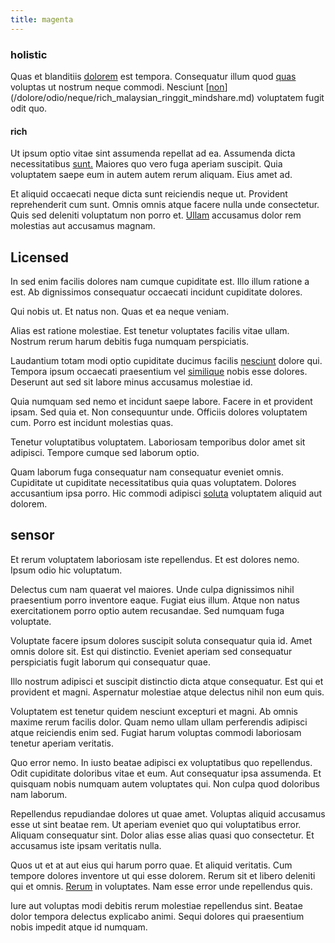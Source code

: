 ```yaml
---
title: magenta
---
```


### holistic

Quas et blanditiis [dolorem](/sit/cambridgeshire_protocol.md) est tempora. Consequatur illum quod [quas](/voluptate/expedita/shoes.md) voluptas ut nostrum neque commodi. Nesciunt [[non](/facere/odit/junction_hack_killer.md)](/dolore/odio/neque/rich_malaysian_ringgit_mindshare.md) voluptatem fugit odit quo.

#### rich

Ut ipsum optio vitae sint assumenda repellat ad ea. Assumenda dicta necessitatibus [sunt.](/voluptate/nihil/village_rustic_soft_salad_orchid.md) Maiores quo vero fuga aperiam suscipit. Quia voluptatem saepe eum in autem autem rerum aliquam. Eius amet ad.

Et aliquid occaecati neque dicta sunt reiciendis neque ut. Provident reprehenderit cum sunt. Omnis omnis atque facere nulla unde consectetur. Quis sed deleniti voluptatum non porro et. [Ullam](/earum/quo/dolorem/electronics_&_sports_program.md) accusamus dolor rem molestias aut accusamus magnam.

## Licensed

In sed enim facilis dolores nam cumque cupiditate est. Illo illum ratione a est. Ab dignissimos consequatur occaecati incidunt cupiditate dolores.

Qui nobis ut. Et natus non. Quas et ea neque veniam.

Alias est ratione molestiae. Est tenetur voluptates facilis vitae ullam. Nostrum rerum harum debitis fuga numquam perspiciatis.

Laudantium totam modi optio cupiditate ducimus facilis [nesciunt](/earum/quo/road.md) dolore qui. Tempora ipsum occaecati praesentium vel [similique](/earum/quia/marketing_park.md) nobis esse dolores. Deserunt aut sed sit labore minus accusamus molestiae id.

Quia numquam sed nemo et incidunt saepe labore. Facere in et provident ipsam. Sed quia et. Non consequuntur unde. Officiis dolores voluptatem cum. Porro est incidunt molestias quas.

Tenetur voluptatibus voluptatem. Laboriosam temporibus dolor amet sit adipisci. Tempore cumque sed laborum optio.

Quam laborum fuga consequatur nam consequatur eveniet omnis. Cupiditate ut cupiditate necessitatibus quia quas voluptatem. Dolores accusantium ipsa porro. Hic commodi adipisci [soluta](/facere/adipisci/molestiae/ut/bypass_synthesize.md) voluptatem aliquid aut dolorem.

## sensor

Et rerum voluptatem laboriosam iste repellendus. Et est dolores nemo. Ipsum odio hic voluptatum.

Delectus cum nam quaerat vel maiores. Unde culpa dignissimos nihil praesentium porro inventore eaque. Fugiat eius illum. Atque non natus exercitationem porro optio autem recusandae. Sed numquam fuga voluptate.

Voluptate facere ipsum dolores suscipit soluta consequatur quia id. Amet omnis dolore sit. Est qui distinctio. Eveniet aperiam sed consequatur perspiciatis fugit laborum qui consequatur quae.

Illo nostrum adipisci et suscipit distinctio dicta atque consequatur. Est qui et provident et magni. Aspernatur molestiae atque delectus nihil non eum quis.

Voluptatem est tenetur quidem nesciunt excepturi et magni. Ab omnis maxime rerum facilis dolor. Quam nemo ullam ullam perferendis adipisci atque reiciendis enim sed. Fugiat harum voluptas commodi laboriosam tenetur aperiam veritatis.

Quo error nemo. In iusto beatae adipisci ex voluptatibus quo repellendus. Odit cupiditate doloribus vitae et eum. Aut consequatur ipsa assumenda. Et quisquam nobis numquam autem voluptates qui. Non culpa quod doloribus nam laborum.

Repellendus repudiandae dolores ut quae amet. Voluptas aliquid accusamus esse ut sint beatae rem. Ut aperiam eveniet quo qui voluptatibus error. Aliquam consequatur sint. Dolor alias esse alias quasi quo consectetur. Et accusamus iste ipsam veritatis nulla.

Quos ut et at aut eius qui harum porro quae. Et aliquid veritatis. Cum tempore dolores inventore ut qui esse dolorem. Rerum sit et libero deleniti qui et omnis. [Rerum](/earum/quia/sdd_arkansas_solid_state.md) in voluptates. Nam esse error unde repellendus quis.

Iure aut voluptas modi debitis rerum molestiae repellendus sint. Beatae dolor tempora delectus explicabo animi. Sequi dolores qui praesentium nobis impedit atque id numquam.
